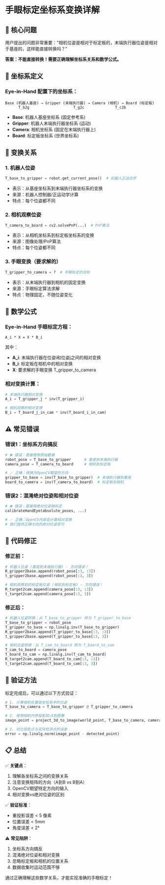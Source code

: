 # 手眼标定坐标系变换详解

## 🎯 核心问题

用户提出的问题非常重要："相机位姿是相对于标定板的，末端执行器位姿是相对于基座的，这样能直接转换吗？"

**答案：不能直接转换！需要正确理解坐标系关系和数学公式。**

## 📐 坐标系定义

### Eye-in-Hand 配置下的坐标系：

```
Base (机器人基座) → Gripper (末端执行器) → Camera (相机) → Board (标定板)
      T_b2g                    T_g2c              T_c2b
```

- **Base**: 机器人基座坐标系 (固定参考系)
- **Gripper**: 机器人末端执行器坐标系 (运动)
- **Camera**: 相机坐标系 (固定在末端执行器上)
- **Board**: 标定板坐标系 (世界坐标系)

## 🔄 变换关系

### 1. 机器人位姿
```python
T_base_to_gripper = robot.get_current_pose()  # 机器人正运动学
```
- 表示：从基座坐标系到末端执行器坐标系的变换
- 来源：机器人控制器/正运动学计算
- 特点：每个位姿都不同

### 2. 相机观察位姿
```python
T_camera_to_board = cv2.solvePnP(...)  # PnP算法
```
- 表示：从相机坐标系到标定板坐标系的变换
- 来源：图像处理/PnP算法
- 特点：每个位姿都不同

### 3. 手眼变换（要求解的）
```python
T_gripper_to_camera = ?  # 手眼标定的目标
```
- 表示：从末端执行器到相机的固定变换
- 来源：手眼标定算法求解
- 特点：物理固定，不随位姿变化

## 🧮 数学公式

### Eye-in-Hand 手眼标定方程：
```
A_i * X = X * B_i
```

其中：
- **A_i**: 末端执行器在位姿i和位姿j之间的相对变换
- **B_i**: 标定板在相机中的相对变换
- **X**: 要求解的手眼变换 T_gripper_to_camera

### 相对变换计算：
```python
# 末端执行器相对变换
A_i = T_gripper_j * inv(T_gripper_i)

# 相机观察的相对变换  
B_i = T_board_j_in_cam * inv(T_board_i_in_cam)
```

## ⚠️ 常见错误

### 错误1：坐标系方向搞反
```python
# ❌ 错误：直接使用原始数据
robot_pose = T_base_to_gripper      # 基座到末端执行器
camera_pose = T_camera_to_board     # 相机到标定板

# ✅ 正确：转换为OpenCV期望的方向
gripper_to_base = inv(T_base_to_gripper)  # 末端执行器到基座
board_to_camera = inv(T_camera_to_board)  # 标定板到相机
```

### 错误2：混淆绝对位姿和相对位姿
```python
# ❌ 错误：直接用绝对位姿做标定
calibrateHandEye(absolute_poses, ...)

# ✅ 正确：OpenCV内部会计算相对变换
# 我们提供正确方向的绝对位姿即可
```

## 🔧 代码修正

### 修正前：
```python
# 机器人位姿 (基座到末端执行器) - 方向错误！
R_gripper2base.append(robot_pose[:3, :3])
t_gripper2base.append(robot_pose[:3, 3])

# 相机观察到的标定板位姿 (相机到标定板) - 方向错误！
R_target2cam.append(camera_pose[:3, :3])
t_target2cam.append(camera_pose[:3, 3])
```

### 修正后：
```python
# 机器人位姿转换：从 T_base_to_gripper 转为 T_gripper_to_base
T_base_to_gripper = robot_pose
T_gripper_to_base = np.linalg.inv(T_base_to_gripper)
R_gripper2base.append(T_gripper_to_base[:3, :3])
t_gripper2base.append(T_gripper_to_base[:3, 3])

# 相机位姿转换：从 T_cam_to_board 转为 T_board_to_cam
T_cam_to_board = camera_pose
T_board_to_cam = np.linalg.inv(T_cam_to_board)
R_target2cam.append(T_board_to_cam[:3, :3])
t_target2cam.append(T_board_to_cam[:3, 3])
```

## 🎯 验证方法

标定完成后，可以通过以下方式验证：

```python
# 1. 计算相机在基座坐标系中的位姿
T_base_to_camera = T_base_to_gripper @ T_gripper_to_camera

# 2. 使用相机内参投影3D点到图像
image_point = project_3d_to_image(world_point, T_base_to_camera, camera_matrix)

# 3. 对比投影点与实际检测点的误差
error = np.linalg.norm(image_point - detected_point)
```

## 📋 总结

✅ **关键点**：
1. 理解各坐标系之间的变换关系
2. 注意变换矩阵的方向（A到B vs B到A）
3. OpenCV期望特定方向的输入
4. 相对变换vs绝对位姿的区别

✅ **验证标准**：
- 重投影误差 < 5 像素
- 位置误差 < 5mm
- 角度误差 < 2°

⚠️ **常见陷阱**：
1. 坐标系方向搞反
2. 混淆绝对位姿和相对变换
3. 忽略标定板和相机的位置关系
4. 数据收集时运动范围不够

通过正确理解这些数学关系，才能实现准确的手眼标定！ 